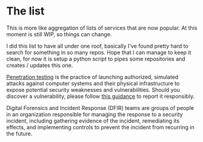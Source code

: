 # The list 

This is more like aggregation of lists of services that are now popular. At this moment is still WIP, so things can change. 


I did this list to have all under one roof, basically I've found pretty hard to search for something in so many repos. 
Hope that I can manage to keep it clean, for now it is setup a python script to pipes some repositories and creates / updates this one.


[Penetration testing](https://en.wikipedia.org/wiki/Penetration_test) is the practice of launching authorized, simulated attacks against computer systems and their physical infrastructure to expose potential security weaknesses and vulnerabilities. Should you discover a vulnerability, please follow [this guidance](https://kb.cert.org/vuls/guidance/) to report it responsibly.

Digital Forensics and Incident Response (DFIR) teams are groups of people in an organization responsible for managing the response to a security incident, including gathering evidence of the incident, remediating its effects, and implementing controls to prevent the incident from recurring in the future.
